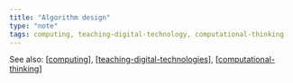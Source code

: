 ```yaml
---
title: "Algorithm design"
type: "note"
tags: computing, teaching-digital-technology, computational-thinking
---
```


See also: [[computing]], [[teaching-digital-technologies]], [[computational-thinking]]

[//begin]: # "Autogenerated link references for markdown compatibility"
[computing]: computing "Computing"
[teaching-digital-technologies]: ../Teaching/Digital_Technologies/teaching-digital-technologies "Teaching Digital Technologies"
[computational-thinking]: computational-thinking "Computational thinking"
[//end]: # "Autogenerated link references"